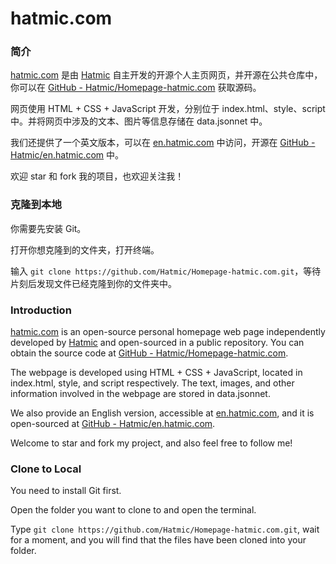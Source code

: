 # hatmic.com

### 简介

[hatmic.com](https://hatmic.com) 是由 [Hatmic](https://github.com/Hatmic) 自主开发的开源个人主页网页，并开源在公共仓库中，你可以在 [GitHub - Hatmic/Homepage-hatmic.com](https://github.com/Hatmic/Homepage-hatmic.com) 获取源码。

网页使用 HTML + CSS + JavaScript 开发，分别位于 index.html、style、script 中。并将网页中涉及的文本、图片等信息存储在 data.jsonnet 中。

我们还提供了一个英文版本，可以在 [en.hatmic.com](https://en.hatmic.com) 中访问，开源在 [GitHub - Hatmic/en.hatmic.com](https://github.com/Hatmic/en.hatmic.com) 中。

欢迎 star 和 fork 我的项目，也欢迎关注我！

### 克隆到本地

你需要先安装 Git。

打开你想克隆到的文件夹，打开终端。

输入 `git clone https://github.com/Hatmic/Homepage-hatmic.com.git`，等待片刻后发现文件已经克隆到你的文件夹中。

### Introduction

[hatmic.com](https://hatmic.com) is an open-source personal homepage web page independently developed by [Hatmic](https://github.com/Hatmic) and open-sourced in a public repository. You can obtain the source code at [GitHub - Hatmic/Homepage-hatmic.com](https://github.com/Hatmic/Homepage-hatmic.com).

The webpage is developed using HTML + CSS + JavaScript, located in index.html, style, and script respectively. The text, images, and other information involved in the webpage are stored in data.jsonnet.

We also provide an English version, accessible at [en.hatmic.com](https://en.hatmic.com), and it is open-sourced at [GitHub - Hatmic/en.hatmic.com](https://github.com/Hatmic/en.hatmic.com).

Welcome to star and fork my project, and also feel free to follow me!

### Clone to Local

You need to install Git first.

Open the folder you want to clone to and open the terminal.

Type `git clone https://github.com/Hatmic/Homepage-hatmic.com.git`, wait for a moment, and you will find that the files have been cloned into your folder.
